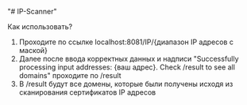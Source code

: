 "# IP-Scanner" 

Как использовать?
1. Проходите по ссылке localhost:8081/IP/{диапазон IP адресов с маской} 
2. Далее после ввода корректных данных и надписи "Successfully processing input addresses: {ваш адрес}. Check /result to see all domains" проходите по /result
3. В /result будут все домены, которые были получены исходя из сканирования сертификатов IP адресов
